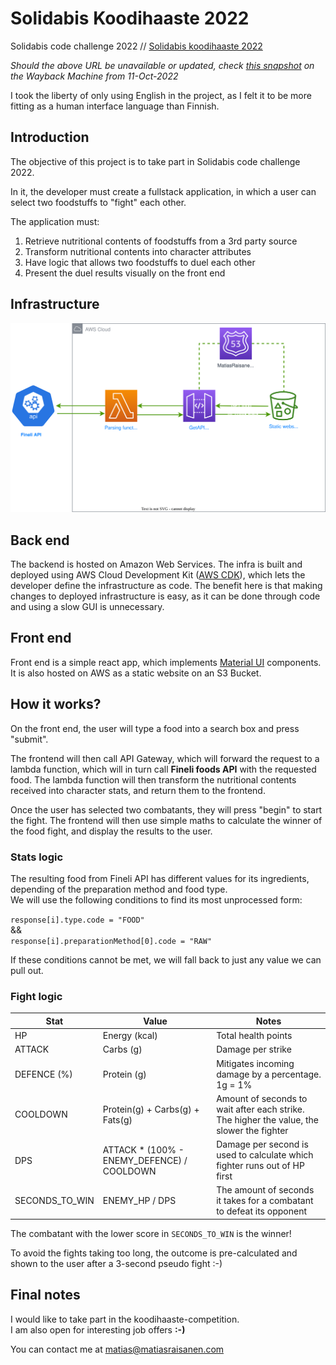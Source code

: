 # Solidabis Koodihaaste 2022

Solidabis code challenge 2022 //
[Solidabis koodihaaste 2022](https://koodihaaste.solidabis.com/intro)

*Should the above URL be unavailable or updated, check [this snapshot](https://web.archive.org/web/20221011125550/https://koodihaaste.solidabis.com) on the Wayback Machine from 11-Oct-2022*

I took the liberty of only using English in the project, as I felt it to be more fitting as a human interface language than Finnish.

## Introduction
The objective of this project is to take part in Solidabis code challenge 2022.

In it, the developer must create a fullstack application, in which a user can select two foodstuffs to "fight" each other.

The application must:
1. Retrieve nutritional contents of foodstuffs from a 3rd party source
2. Transform nutritional contents into character attributes
3. Have logic that allows two foodstuffs to duel each other
4. Present the duel results visually on the front end

## Infrastructure

![Koodihaaste infra](./architecture.drawio.svg)

## Back end

The backend is hosted on Amazon Web Services.
The infra is built and deployed using AWS Cloud Development Kit ([AWS CDK](https://aws.amazon.com/cdk/)), which lets the developer define the infrastructure as code. The benefit here is that making changes to deployed infrastructure is easy, as it can be done through code and using a slow GUI is unnecessary.

## Front end

Front end is a simple react app, which implements [Material UI](https://mui.com/) components.
It is also hosted on AWS as a static website on an S3 Bucket.

## How it works?

On the front end, the user will type a food into a search box and press "submit".

The frontend will then call API Gateway, which will forward the request to a lambda function, which will in turn call **Fineli foods API** with the requested food. The lambda function will then transform the nutritional contents received into character stats, and return them to the frontend.

Once the user has selected two combatants, they will press "begin" to start the fight.
The frontend will then use simple maths to calculate the winner of the food fight, and display the results to the user.

### Stats logic

The resulting food from Fineli API has different values for its ingredients, depending of the preparation method and food type.  
We will use the following conditions to find its most unprocessed form:

`response[i].type.code = "FOOD"`  
&&  
`response[i].preparationMethod[0].code = "RAW"` 

If these conditions cannot be met, we will fall back to just any value we can pull out.

### Fight logic

| Stat | Value | Notes | 
| ----------- | ----------- | ----------- |
| HP | Energy (kcal) | Total health points
| ATTACK | Carbs (g) | Damage per strike
| DEFENCE (%) | Protein (g) | Mitigates incoming damage by a percentage. 1g = 1%
| COOLDOWN | Protein(g) + Carbs(g) + Fats(g) | Amount of seconds to wait after each strike. The higher the value, the slower the fighter
| DPS | ATTACK * (100% - ENEMY_DEFENCE) / COOLDOWN | Damage per second is used to calculate which fighter runs out of HP first
| SECONDS_TO_WIN | ENEMY_HP / DPS | The amount of seconds it takes for a combatant to defeat its opponent |

The combatant with the lower score in `SECONDS_TO_WIN` is the winner!

To avoid the fights taking too long, the outcome is pre-calculated and shown to the user after a 3-second pseudo fight :-)

## Final notes

I would like to take part in the koodihaaste-competition.  
I am also open for interesting job offers **:-)**

You can contact me at [matias@matiasraisanen.com](mailto:matias@matiasraisanen.com)
